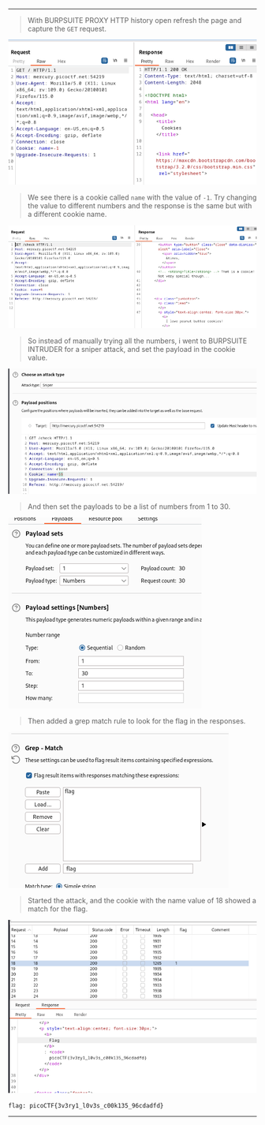 
----

> With BURPSUITE PROXY HTTP history open refresh the page and capture the `GET` request.

![](./screenshots/21.png)

> We see there is a cookie called `name` with the value of `-1`.
> Try changing the value to different numbers and the response is the same but with a different cookie name.

![](./screenshots/22.png)

> So instead of manually trying all the numbers, i went to BURPSUITE INTRUDER for a sniper attack, and set the payload in the cookie value.

![](./screenshots/23.png)

> And then set the payloads to be a list of numbers from 1 to 30.

![](./screenshots/24.png)

> Then added a grep match rule to look for the flag in the responses.

![](./screenshots/25.png)

> Started the attack, and the cookie with the name value of 18 showed a match for the flag.

![](./screenshots/26.png)

```
flag: picoCTF{3v3ry1_l0v3s_c00k135_96cdadfd}
```

---
